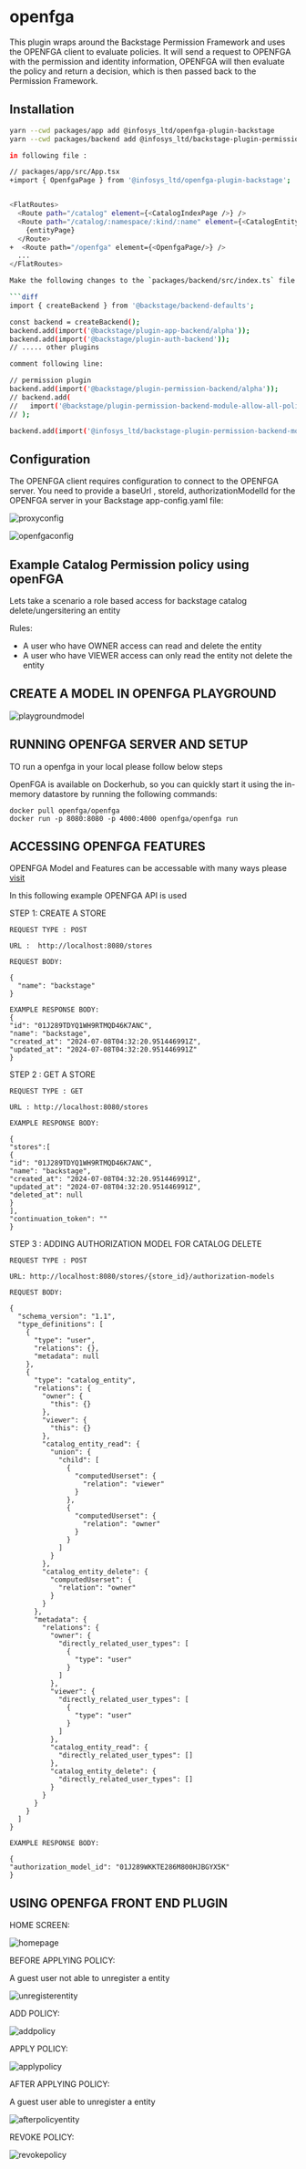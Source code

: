 # openfga

This plugin wraps around the Backstage Permission Framework and uses the OPENFGA client to evaluate policies. It will send a request to OPENFGA with the permission and identity information, OPENFGA will then evaluate the policy and return a decision, which is then passed back to the Permission Framework.

## Installation

````bash
yarn --cwd packages/app add @infosys_ltd/openfga-plugin-backstage
yarn --cwd packages/backend add @infosys_ltd/backstage-plugin-permission-backend-module-catalog-policy

in following file :

// packages/app/src/App.tsx
+import { OpenfgaPage } from '@infosys_ltd/openfga-plugin-backstage';


<FlatRoutes>
  <Route path="/catalog" element={<CatalogIndexPage />} />
  <Route path="/catalog/:namespace/:kind/:name" element={<CatalogEntityPage />}>
    {entityPage}
  </Route>
+  <Route path="/openfga" element={<OpenfgaPage/>} />
  ...
</FlatRoutes>

Make the following changes to the `packages/backend/src/index.ts` file in your Backstage project.

```diff
import { createBackend } from '@backstage/backend-defaults';

const backend = createBackend();
backend.add(import('@backstage/plugin-app-backend/alpha'));
backend.add(import('@backstage/plugin-auth-backend'));
// ..... other plugins

comment following line:

// permission plugin
backend.add(import('@backstage/plugin-permission-backend/alpha'));
// backend.add(
//   import('@backstage/plugin-permission-backend-module-allow-all-policy'),
// );

backend.add(import('@infosys_ltd/backstage-plugin-permission-backend-module-catalog-policy'));
````

## Configuration
The OPENFGA client requires configuration to connect to the OPENFGA server. You need to provide a baseUrl , storeId, authorizationModelId for the OPENFGA server in your Backstage app-config.yaml file:

![proxyconfig](https://github.com/Infosys/openfga-plugin-backstage/blob/main/plugins/openfga/src/docs/proxyconfig.png)

![openfgaconfig](https://github.com/Infosys/openfga-plugin-backstage/blob/main/plugins/openfga/src/docs/openfgaconfig.png)

## Example Catalog Permission policy using openFGA

Lets take a scenario a role based access for backstage catalog delete/ungersitering an entity

Rules:

- A user who have OWNER access can read and delete the entity
- A user who have VIEWER access can only read the entity not delete the entity

## CREATE A MODEL IN OPENFGA PLAYGROUND

![playgroundmodel](https://github.com/Infosys/openfga-plugin-backstage/blob/main/plugins/openfga/src/docs/model.png)

## RUNNING OPENFGA SERVER AND SETUP

TO run a openfga in your local please follow below steps

OpenFGA is available on Dockerhub, so you can quickly start it using the in-memory datastore by running the following commands:

```
docker pull openfga/openfga
docker run -p 8080:8080 -p 4000:4000 openfga/openfga run
```

## ACCESSING OPENFGA FEATURES

OPENFGA Model and Features can be accessable with many ways please [visit](https://openfga.dev/docs/getting-started/create-store)

In this following example OPENFGA API is used

STEP 1: CREATE A STORE

```
REQUEST TYPE : POST

URL :  http://localhost:8080/stores

REQUEST BODY:

{
  "name": "backstage"
}

EXAMPLE RESPONSE BODY:
{
"id": "01J289TDYQ1WH9RTMQD46K7ANC",
"name": "backstage",
"created_at": "2024-07-08T04:32:20.951446991Z",
"updated_at": "2024-07-08T04:32:20.951446991Z"
}

```

STEP 2 : GET A STORE

```
REQUEST TYPE : GET

URL : http://localhost:8080/stores

EXAMPLE RESPONSE BODY:

{
"stores":[
{
"id": "01J289TDYQ1WH9RTMQD46K7ANC",
"name": "backstage",
"created_at": "2024-07-08T04:32:20.951446991Z",
"updated_at": "2024-07-08T04:32:20.951446991Z",
"deleted_at": null
}
],
"continuation_token": ""
}
```

STEP 3 : ADDING AUTHORIZATION MODEL FOR CATALOG DELETE

```
REQUEST TYPE : POST

URL: http://localhost:8080/stores/{store_id}/authorization-models

REQUEST BODY:

{
  "schema_version": "1.1",
  "type_definitions": [
    {
      "type": "user",
      "relations": {},
      "metadata": null
    },
    {
      "type": "catalog_entity",
      "relations": {
        "owner": {
          "this": {}
        },
        "viewer": {
          "this": {}
        },
        "catalog_entity_read": {
          "union": {
            "child": [
              {
                "computedUserset": {
                  "relation": "viewer"
                }
              },
              {
                "computedUserset": {
                  "relation": "owner"
                }
              }
            ]
          }
        },
        "catalog_entity_delete": {
          "computedUserset": {
            "relation": "owner"
          }
        }
      },
      "metadata": {
        "relations": {
          "owner": {
            "directly_related_user_types": [
              {
                "type": "user"
              }
            ]
          },
          "viewer": {
            "directly_related_user_types": [
              {
                "type": "user"
              }
            ]
          },
          "catalog_entity_read": {
            "directly_related_user_types": []
          },
          "catalog_entity_delete": {
            "directly_related_user_types": []
          }
        }
      }
    }
  ]
}

EXAMPLE RESPONSE BODY:

{
"authorization_model_id": "01J289WKKTE286M800HJBGYX5K"
}

```

## USING OPENFGA FRONT END PLUGIN

HOME SCREEN:

![homepage](https://github.com/Infosys/openfga-plugin-backstage/blob/main/plugins/openfga/src/docs/homepage.png)

BEFORE APPLYING POLICY:

A guest user not able to unregister a entity

![unregisterentity](https://github.com/Infosys/openfga-plugin-backstage/blob/main/plugins/openfga/src/docs/unregisterentity.png)

ADD POLICY:

![addpolicy](https://github.com/Infosys/openfga-plugin-backstage/blob/main/plugins/openfga/src/docs/addpolicy.png)

APPLY POLICY:

![applypolicy](https://github.com/Infosys/openfga-plugin-backstage/blob/main/plugins/openfga/src/docs/applypolicy.png)

AFTER APPLYING POLICY:

A guest user able to unregister a entity

![afterpolicyentity](https://github.com/Infosys/openfga-plugin-backstage/blob/main/plugins/openfga/src/docs/afterpolicyentity.png)

REVOKE POLICY:

![revokepolicy](https://github.com/Infosys/openfga-plugin-backstage/blob/main/plugins/openfga/src/docs/revokepolicy.png)
